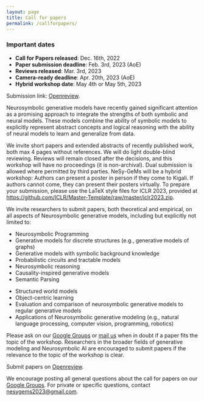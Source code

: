 ```yaml
---
layout: page
title: Call for papers
permalink: /callforpapers/
---
```


### Important dates
* **Call for Papers released**: Dec. 16th, 2022
* **Paper submission deadline**: Feb. 3rd, 2023 (AoE)
* **Reviews released**: Mar. 3rd, 2023
* **Camera-ready deadline**: Apr. 20th, 2023 (AoE)
* **Hybrid workshop date**: May 4th or May 5th, 2023

Submission link: [Openreview](https://openreview.net/group?id=ICLR.cc/2023/Workshop/NeSy-GeMs).

Neurosymbolic generative models have recently gained significant attention as a promising approach to integrate the strengths of both symbolic and neural models. These models combine the ability of symbolic models to explicitly represent abstract concepts and logical reasoning with the ability of neural models to learn and generalize from data.

We invite short papers and extended abstracts of recently published work, both max 4 pages without references. We will do light double-blind reviewing. Reviews will remain closed after the decisions, and this workshop will have no proceedings (it is non-archival). Dual submission is allowed where permitted by third parties. NeSy-GeMs will be a hybrid workshop: Authors can present a poster in person if they come to Kigali. If authors cannot come, they can present their posters virtually. To prepare your submission, please use the LaTeX style files for ICLR 2023, provided at https://github.com/ICLR/Master-Template/raw/master/iclr2023.zip.

We invite researchers to submit papers, both theoretical and empirical, on all aspects of Neurosymbolic generative models, including but explicitly not limited to:
* Neurosymbolic Programming
* Generative models for discrete structures (e.g., generative models of graphs)
* Generative models with symbolic background knowledge
* Probabilistic circuits and tractable models
* Neurosymbolic reasoning
* Causality-inspired generative models
* Semantic Parsing
<!-- * Meta-Learning for Neurosymbolic AI -->
<!-- * Neurosymbolic generative modeling for Interpretable AI -->
* Structured world models
* Object-centric learning
* Evaluation and comparison of neurosymbolic generative models to regular generative models
* Applications of Neurosymbolic generative modeling (e.g., natural language processing, computer vision, programming, robotics)

Please ask on our [Google Groups](https://groups.google.com/g/nesy-gems2023) or [mail us](mailto:nesygems2023@gmail.com) when in doubt if a paper fits the topic of the workshop. Researchers in the broader fields of generative modeling and Neurosymbolic AI are encouraged to submit papers if the relevance to the topic of the workshop is clear. 

Submit papers on [Openreview](https://openreview.net/group?id=ICLR.cc/2023/Workshop/NeSy-GeMs).

We encourage posting all general questions about the call for papers on our [Google Groups](https://groups.google.com/g/nesy-gems2023). For private or specific questions, contact [nesygems2023@gmail.com](mailto:nesygems2023@gmail.com).